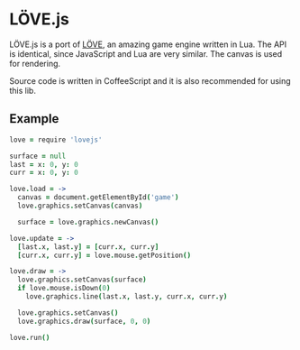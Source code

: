 # LÖVE.js

LÖVE.js is a port of [LÖVE](http://love2d.org/), an amazing game engine written in Lua. The API is identical, since JavaScript and Lua are very similar. The canvas is used for rendering.

Source code is written in CoffeeScript and it is also recommended for using this lib.

## Example

```coffeescript
love = require 'lovejs'

surface = null
last = x: 0, y: 0
curr = x: 0, y: 0

love.load = ->
  canvas = document.getElementById('game')
  love.graphics.setCanvas(canvas)

  surface = love.graphics.newCanvas()

love.update = ->
  [last.x, last.y] = [curr.x, curr.y]
  [curr.x, curr.y] = love.mouse.getPosition()

love.draw = ->
  love.graphics.setCanvas(surface)
  if love.mouse.isDown(0)
    love.graphics.line(last.x, last.y, curr.x, curr.y)

  love.graphics.setCanvas()
  love.graphics.draw(surface, 0, 0)

love.run()
```
